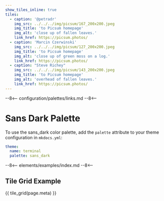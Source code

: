 ```yaml
---
show_tiles_inline: true
tiles:
  - caption: '@petradr'
    img_src: ../../../img/picsum/167_200x200.jpeg
    img_title: 'to Picsum homepage'
    img_alt: 'close up of fallen leaves.'
    link_href: https://picsum.photos/ 
  - caption: 'Marcin Czerwinski'
    img_src: ../../../img/picsum/127_200x200.jpeg
    img_title: 'to Picsum homepage'
    img_alt: 'close up of green moss on a log.'
    link_href: https://picsum.photos/ 
  - caption: "Steve Richey"
    img_src: ../../../img/picsum/143_200x200.jpeg
    img_title: 'to Picsum homepage'
    img_alt: 'overhead of fallen leaves.'
    link_href: https://picsum.photos/
---
```


--8<--
configuration/palettes/links.md
--8<--

# Sans Dark Palette

To use the sans_dark color palette, add the `palette` attribute to your theme configuration in `mkdocs.yml`:

```yaml
theme:
  name: terminal
  palette: sans_dark
```

<link href="../../../css/palettes/sans_dark.css" rel="stylesheet">

--8<--
elements/examples/index.md
--8<--

## Tile Grid Example
{{ tile_grid(page.meta) }}

<br>